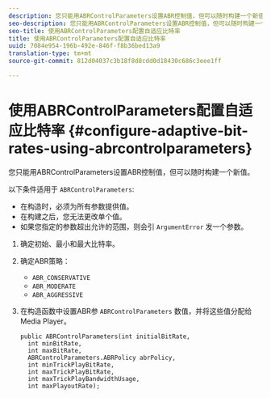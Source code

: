 ```yaml
---
description: 您只能用ABRControlParameters设置ABR控制值，但可以随时构建一个新值。
seo-description: 您只能用ABRControlParameters设置ABR控制值，但可以随时构建一个新值。
seo-title: 使用ABRControlParameters配置自适应比特率
title: 使用ABRControlParameters配置自适应比特率
uuid: 7084e954-196b-492e-846f-f8b36bed13a9
translation-type: tm+mt
source-git-commit: 812d04037c3b18f8d8cdd0d18430c686c3eee1ff

---
```



# 使用ABRControlParameters配置自适应比特率 {#configure-adaptive-bit-rates-using-abrcontrolparameters}

您只能用ABRControlParameters设置ABR控制值，但可以随时构建一个新值。

以下条件适用于 `ABRControlParameters`:

* 在构造时，必须为所有参数提供值。
* 在构建之后，您无法更改单个值。
* 如果您指定的参数超出允许的范围，则会引 `ArgumentError` 发一个参数。

1. 确定初始、最小和最大比特率。
1. 确定ABR策略：

   * `ABR_CONSERVATIVE`
   * `ABR_MODERATE`
   * `ABR_AGGRESSIVE`

1. 在构造函数中设置ABR参 `ABRControlParameters` 数值，并将这些值分配给Media Player。

   ```
   public ABRControlParameters(int initialBitRate, 
     int minBitRate, 
     int maxBitRate, 
     ABRControlParameters.ABRPolicy abrPolicy, 
     int minTrickPlayBitRate, 
     int maxTrickPlayBitRate, 
     int maxTrickPlayBandwidthUsage, 
     int maxPlayoutRate);
   ```

